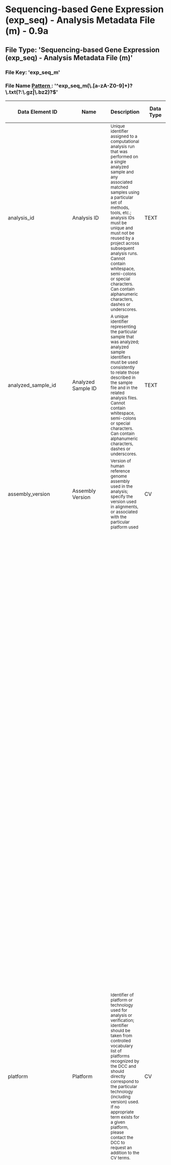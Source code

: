 <h1 class="title">
 Sequencing-based Gene Expression (exp_seq) - Analysis Metadata File (m) - 0.9a
</h1>
<div id="content-group" class="content-group row nested " style="width:100%">
 <div id="content-group-inner" class="content-group-inner inner">
  <div id="content-region" class="content-region row nested">
   <div id="content-region-inner" class="content-region-inner inner">
    <a name="main-content-area" id="main-content-area">
    </a>
    <div id="content-inner" class="content-inner block">
     <div id="content-inner-inner" class="content-inner-inner inner">
      <div id="content-content" class="content-content">
       <div id="node-6578" class="node odd full-node node-type-book">
        <div class="inner">
         <div class="content clearfix">
          <div class="file-spec">
           <h2>
            File Type: &#39;Sequencing-based Gene Expression (exp_seq) - Analysis Metadata File (m)&#39;
           </h2>
           <h3>
            File Key: &#39;exp_seq_m&#39;
           </h3>
           <h3>
            File Name
            <a target="_blank" href="https://docs.oracle.com/javase/6/docs/api/java/util/regex/Pattern.html#sum">
             Pattern
            </a>
            : &#39;^exp_seq_m(\.[a-zA-Z0-9]+)?\.txt(?:\.gz|\.bz2)?$&#39;
           </h3>
           <div class="preamble">
           </div>
           <table class="table table-condensed table-hover sortable">
            <thead>
             <tr>
              <th>
               Data Element ID
              </th>
              <th>
               Name
              </th>
              <th>
               Description
              </th>
              <th>
               Data Type
              </th>
              <th>
               CV Codes
              </th>
              <th>
               Required?
              </th>
              <th>
               N/A Code Valid?
              </th>
              <th>
               Controlled Access?
              </th>
              <th>
               Regexp
              </th>
              <th>
               Example
              </th>
              <th>
               Additional Notes
              </th>
             </tr>
            </thead>
            <tbody>
             <tr class="identifier-element success pbi-avoid">
              <td class="element-name">
               analysis_id
              </td>
              <td class="element-display-name">
               Analysis ID
              </td>
              <td class="element-description">
               <small>
                Unique identifier assigned to a computational analysis run that was performed on a single analyzed sample and any associated matched samples using a particular set of methods, tools, etc.; analysis IDs must be unique and must not be reused by a project across subsequent analysis runs. Cannot contain whitespace, semi-colons or special characters. Can contain alphanumeric characters, dashes or underscores.
               </small>
              </td>
              <td class="datatype text">
               TEXT
              </td>
              <td class="codes na">
               N/A
              </td>
              <td class="bool istrue">
               <span class="label label-success" title="Data element requires a value">
                Required
               </span>
              </td>
              <td class="bool isfalse">
               <span class="label label-important" title="INVALID if value set to codes -888 (N/A) or -777 (Verified Unknown)">
                N/A Invalid
               </span>
              </td>
              <td class="bool isfalse">
               <span class="label label-success" title="Open access data element">
                Open Access
               </span>
              </td>
              <td class="element-regexp">
               <small>
                ^[\w+\-\_]+$
               </small>
              </td>
              <td class="element-example">
               <small>
                <ul>
                 <li>
                  hnc_12
                 </li>
                 <li>
                  CCG_34_94583
                 </li>
                 <li>
                  BRCA47832-3239
                 </li>
                </ul>
                <p>
                </p>
               </small>
              </td>
              <td class="element-description">
               <small>
                <ul>
                </ul>
                <p>
                </p>
               </small>
              </td>
             </tr>
             <tr class="identifier-element success pbi-avoid">
              <td class="element-name">
               analyzed_sample_id
              </td>
              <td class="element-display-name">
               Analyzed Sample ID
              </td>
              <td class="element-description">
               <small>
                A unique identifier representing the particular sample that was analyzed; analyzed sample identifiers must be used consistently to relate those described in the sample file and in the related analysis files. Cannot contain whitespace, semi-colons or special characters. Can contain alphanumeric characters, dashes or underscores.
               </small>
              </td>
              <td class="datatype text">
               TEXT
              </td>
              <td class="codes na">
               N/A
              </td>
              <td class="bool istrue">
               <span class="label label-success" title="Data element requires a value">
                Required
               </span>
              </td>
              <td class="bool isfalse">
               <span class="label label-important" title="INVALID if value set to codes -888 (N/A) or -777 (Verified Unknown)">
                N/A Invalid
               </span>
              </td>
              <td class="bool isfalse">
               <span class="label label-success" title="Open access data element">
                Open Access
               </span>
              </td>
              <td class="element-regexp">
               <small>
                ^[\w+\-\_]+$
               </small>
              </td>
              <td class="element-example">
               <small>
                <ul>
                 <li>
                  ov-45
                 </li>
                 <li>
                  90343a
                 </li>
                 <li>
                  BRCAZ-TG
                 </li>
                </ul>
                <p>
                </p>
               </small>
              </td>
              <td class="element-description">
               <small>
                <ul>
                </ul>
                <p>
                </p>
               </small>
              </td>
             </tr>
             <tr class="required-element info pbi-avoid">
              <td class="element-name">
               assembly_version
              </td>
              <td class="element-display-name">
               Assembly Version
              </td>
              <td class="element-description">
               <small>
                Version of human reference genome assembly used in the analysis; specify the version used in alignments, or associated with the particular platform used
               </small>
              </td>
              <td class="datatype cv">
               CV
              </td>
              <td class="codes inplace">
               <div class="link">
                <small>
                 [
                 <a href="https://docs.icgc.org/controlled-vocabulary/#GLOBAL.0.assembly_version.v2">
                  GLOBAL.0.assembly_version.v2
                 </a>
                 ]
                </small>
               </div>
               <div class="list">
                <dl title="GLOBAL.0.assembly_version.v2" class="codes-list">
                 <dt>
                  <small>
                   1
                  </small>
                 </dt>
                 <dd>
                  <small>
                   GRCh37
                  </small>
                 </dd>
                </dl>
               </div>
              </td>
              <td class="bool istrue">
               <span class="label label-success" title="Data element requires a value">
                Required
               </span>
              </td>
              <td class="bool isfalse">
               <span class="label label-important" title="INVALID if value set to codes -888 (N/A) or -777 (Verified Unknown)">
                N/A Invalid
               </span>
              </td>
              <td class="bool isfalse">
               <span class="label label-success" title="Open access data element">
                Open Access
               </span>
              </td>
              <td class="element-regexp">
               <small>
               </small>
              </td>
              <td class="element-example">
               <small>
                <ul>
                </ul>
                <p>
                </p>
               </small>
              </td>
              <td class="element-description">
               <small>
                <ul>
                </ul>
                <p>
                </p>
               </small>
              </td>
             </tr>
             <tr class="required-element info pbi-avoid">
              <td class="element-name">
               platform
              </td>
              <td class="element-display-name">
               Platform
              </td>
              <td class="element-description">
               <small>
                Identifier of platform or technology used for analysis or verification; identifier should be taken from controlled vocabulary list of platforms recognized by the DCC and should directly correspond to the particular technology (including version) used. If no appropriate term exists for a given platform, please contact the DCC to request an addition to the CV terms.
               </small>
              </td>
              <td class="datatype cv">
               CV
              </td>
              <td class="codes appendix">
               <div class="link">
                <small>
                 [
                 <a href="https://docs.icgc.org/controlled-vocabulary/#GLOBAL.0.platform.v1">
                  GLOBAL.0.platform.v1
                 </a>
                 ]
                </small>
               </div>
               <div class="list">
                <dl title="GLOBAL.0.platform.v1" class="codes-list">
                 <dt>
                  <small>
                   1
                  </small>
                 </dt>
                 <dd>
                  <small>
                   PCR
                  </small>
                 </dd>
                 <dt>
                  <small>
                   2
                  </small>
                 </dt>
                 <dd>
                  <small>
                   qPCR
                  </small>
                 </dd>
                 <dt>
                  <small>
                   3
                  </small>
                 </dt>
                 <dd>
                  <small>
                   capillary sequencing
                  </small>
                 </dd>
                 <dt>
                  <small>
                   4
                  </small>
                 </dt>
                 <dd>
                  <small>
                   SOLiD sequencing
                  </small>
                 </dd>
                 <dt>
                  <small>
                   5
                  </small>
                 </dt>
                 <dd>
                  <small>
                   Illumina GA sequencing
                  </small>
                 </dd>
                 <dt>
                  <small>
                   6
                  </small>
                 </dt>
                 <dd>
                  <small>
                   454 sequencing
                  </small>
                 </dd>
                 <dt>
                  <small>
                   7
                  </small>
                 </dt>
                 <dd>
                  <small>
                   Helicos sequencing
                  </small>
                 </dd>
                 <dt>
                  <small>
                   8
                  </small>
                 </dt>
                 <dd>
                  <small>
                   Affymetrix Genome-Wide Human SNP Array 6.0
                  </small>
                 </dd>
                 <dt>
                  <small>
                   9
                  </small>
                 </dt>
                 <dd>
                  <small>
                   Affymetrix Genome-Wide Human SNP Array 5.0
                  </small>
                 </dd>
                 <dt>
                  <small>
                   10
                  </small>
                 </dt>
                 <dd>
                  <small>
                   Affymetrix Mapping 100K Array Set
                  </small>
                 </dd>
                 <dt>
                  <small>
                   11
                  </small>
                 </dt>
                 <dd>
                  <small>
                   Affymetrix Mapping 500K Array Set
                  </small>
                 </dd>
                 <dt>
                  <small>
                   12
                  </small>
                 </dt>
                 <dd>
                  <small>
                   Affymetrix Mapping 10K 2.0 Array Set
                  </small>
                 </dd>
                 <dt>
                  <small>
                   13
                  </small>
                 </dt>
                 <dd>
                  <small>
                   Affymetrix EMET Plus Premier Pack
                  </small>
                 </dd>
                 <dt>
                  <small>
                   14
                  </small>
                 </dt>
                 <dd>
                  <small>
                   Agilent Whole Human Genome Oligo Microarray Kit
                  </small>
                 </dd>
                 <dt>
                  <small>
                   15
                  </small>
                 </dt>
                 <dd>
                  <small>
                   Agilent Human Genome 244A
                  </small>
                 </dd>
                 <dt>
                  <small>
                   16
                  </small>
                 </dt>
                 <dd>
                  <small>
                   Agilent Human Genome 105A
                  </small>
                 </dd>
                 <dt>
                  <small>
                   17
                  </small>
                 </dt>
                 <dd>
                  <small>
                   Agilent Human CNV Association 2x105K
                  </small>
                 </dd>
                 <dt>
                  <small>
                   18
                  </small>
                 </dt>
                 <dd>
                  <small>
                   Agilent Human Genome 44K
                  </small>
                 </dd>
                 <dt>
                  <small>
                   19
                  </small>
                 </dt>
                 <dd>
                  <small>
                   Agilent Human CGH 1x1M
                  </small>
                 </dd>
                 <dt>
                  <small>
                   20
                  </small>
                 </dt>
                 <dd>
                  <small>
                   Agilent Human CGH 2x400K
                  </small>
                 </dd>
                 <dt>
                  <small>
                   21
                  </small>
                 </dt>
                 <dd>
                  <small>
                   Agilent Human CGH 4x180K
                  </small>
                 </dd>
                 <dt>
                  <small>
                   22
                  </small>
                 </dt>
                 <dd>
                  <small>
                   Agilent Human CGH 8x60K
                  </small>
                 </dd>
                 <dt>
                  <small>
                   23
                  </small>
                 </dt>
                 <dd>
                  <small>
                   Agilent Human CNV 2x400K
                  </small>
                 </dd>
                 <dt>
                  <small>
                   24
                  </small>
                 </dt>
                 <dd>
                  <small>
                   Agilent Human miRNA Microarray Kit (v2)
                  </small>
                 </dd>
                 <dt>
                  <small>
                   25
                  </small>
                 </dt>
                 <dd>
                  <small>
                   Agilent Human CpG Island Microarray Kit
                  </small>
                 </dd>
                 <dt>
                  <small>
                   26
                  </small>
                 </dt>
                 <dd>
                  <small>
                   Agilent Human Promoter ChIP-on-chip Microarray Set
                  </small>
                 </dd>
                 <dt>
                  <small>
                   27
                  </small>
                 </dt>
                 <dd>
                  <small>
                   Agilent Human SpliceArray
                  </small>
                 </dd>
                 <dt>
                  <small>
                   28
                  </small>
                 </dt>
                 <dd>
                  <small>
                   Illumina human1m-duo
                  </small>
                 </dd>
                 <dt>
                  <small>
                   29
                  </small>
                 </dt>
                 <dd>
                  <small>
                   Illumina human660w-quad
                  </small>
                 </dd>
                 <dt>
                  <small>
                   30
                  </small>
                 </dt>
                 <dd>
                  <small>
                   Illumina humancytosnp-12
                  </small>
                 </dd>
                 <dt>
                  <small>
                   31
                  </small>
                 </dt>
                 <dd>
                  <small>
                   Illumina human510s-duo
                  </small>
                 </dd>
                 <dt>
                  <small>
                   32
                  </small>
                 </dt>
                 <dd>
                  <small>
                   Illumina humanmethylation27
                  </small>
                 </dd>
                 <dt>
                  <small>
                   33
                  </small>
                 </dt>
                 <dd>
                  <small>
                   Illumina goldengate methylation
                  </small>
                 </dd>
                 <dt>
                  <small>
                   34
                  </small>
                 </dt>
                 <dd>
                  <small>
                   Illumina HumanHT-12 v4.0 beadchip
                  </small>
                 </dd>
                 <dt>
                  <small>
                   35
                  </small>
                 </dt>
                 <dd>
                  <small>
                   Illumina HumanWG-6 v3.0 beadchip
                  </small>
                 </dd>
                 <dt>
                  <small>
                   36
                  </small>
                 </dt>
                 <dd>
                  <small>
                   Illumina HumanRef-8 v3.0 beadchip
                  </small>
                 </dd>
                 <dt>
                  <small>
                   37
                  </small>
                 </dt>
                 <dd>
                  <small>
                   Illumina microRNA Expression Profiling Panel
                  </small>
                 </dd>
                 <dt>
                  <small>
                   38
                  </small>
                 </dt>
                 <dd>
                  <small>
                   Illumina humanht-16
                  </small>
                 </dd>
                 <dt>
                  <small>
                   39
                  </small>
                 </dt>
                 <dd>
                  <small>
                   Illumina humanht-17
                  </small>
                 </dd>
                 <dt>
                  <small>
                   40
                  </small>
                 </dt>
                 <dd>
                  <small>
                   Nimblegen Human CGH 3x720 Whole-Genome v3.0 Array
                  </small>
                 </dd>
                 <dt>
                  <small>
                   41
                  </small>
                 </dt>
                 <dd>
                  <small>
                   Nimblegen Human CGH 2.1M Whole-Genome v2.0D Array
                  </small>
                 </dd>
                 <dt>
                  <small>
                   42
                  </small>
                 </dt>
                 <dd>
                  <small>
                   Nimblegen Gene Expression 385K
                  </small>
                 </dd>
                 <dt>
                  <small>
                   43
                  </small>
                 </dt>
                 <dd>
                  <small>
                   Nimblegen Gene Expression 4x72K
                  </small>
                 </dd>
                 <dt>
                  <small>
                   44
                  </small>
                 </dt>
                 <dd>
                  <small>
                   Nimblegen Gene Expression 12x135K
                  </small>
                 </dd>
                 <dt>
                  <small>
                   45
                  </small>
                 </dt>
                 <dd>
                  <small>
                   Nimblegen Human Methylation 2.1M Whole-Genome sets
                  </small>
                 </dd>
                 <dt>
                  <small>
                   46
                  </small>
                 </dt>
                 <dd>
                  <small>
                   Nimblegen Human Methylation 385K Whole-Genome sets
                  </small>
                 </dd>
                 <dt>
                  <small>
                   47
                  </small>
                 </dt>
                 <dd>
                  <small>
                   Nimblegen CGS
                  </small>
                 </dd>
                 <dt>
                  <small>
                   48
                  </small>
                 </dt>
                 <dd>
                  <small>
                   Illumina Human1M OmniQuad chip
                  </small>
                 </dd>
                 <dt>
                  <small>
                   49
                  </small>
                 </dt>
                 <dd>
                  <small>
                   PCR and capillary sequencing
                  </small>
                 </dd>
                 <dt>
                  <small>
                   50
                  </small>
                 </dt>
                 <dd>
                  <small>
                   Custom-designed gene expression array
                  </small>
                 </dd>
                 <dt>
                  <small>
                   51
                  </small>
                 </dt>
                 <dd>
                  <small>
                   Affymetrix HT Human Genome U133A Array Plate Set
                  </small>
                 </dd>
                 <dt>
                  <small>
                   52
                  </small>
                 </dt>
                 <dd>
                  <small>
                   Agilent 244K Custom Gene Expression G4502A-07-1
                  </small>
                 </dd>
                 <dt>
                  <small>
                   53
                  </small>
                 </dt>
                 <dd>
                  <small>
                   Agilent 244K Custom Gene Expression G4502A-07-2
                  </small>
                 </dd>
                 <dt>
                  <small>
                   54
                  </small>
                 </dt>
                 <dd>
                  <small>
                   Agilent 244K Custom Gene Expression G4502A-07-3
                  </small>
                 </dd>
                 <dt>
                  <small>
                   55
                  </small>
                 </dt>
                 <dd>
                  <small>
                   Agilent Human Genome CGH Custom Microaary 2x415K
                  </small>
                 </dd>
                 <dt>
                  <small>
                   56
                  </small>
                 </dt>
                 <dd>
                  <small>
                   Affymetrix Human U133 Plus PM
                  </small>
                 </dd>
                 <dt>
                  <small>
                   57
                  </small>
                 </dt>
                 <dd>
                  <small>
                   Affymetrix Human U133 Plus 2.0
                  </small>
                 </dd>
                 <dt>
                  <small>
                   58
                  </small>
                 </dt>
                 <dd>
                  <small>
                   Affymetrix Human Exon 1.0 ST
                  </small>
                 </dd>
                 <dt>
                  <small>
                   59
                  </small>
                 </dt>
                 <dd>
                  <small>
                   Almac Human CRC
                  </small>
                 </dd>
                 <dt>
                  <small>
                   60
                  </small>
                 </dt>
                 <dd>
                  <small>
                   Illumina HiSeq
                  </small>
                 </dd>
                 <dt>
                  <small>
                   61
                  </small>
                 </dt>
                 <dd>
                  <small>
                   Affymetrix Human MIP 330K
                  </small>
                 </dd>
                 <dt>
                  <small>
                   62
                  </small>
                 </dt>
                 <dd>
                  <small>
                   Affymetrix Human Gene 1.0 ST
                  </small>
                 </dd>
                 <dt>
                  <small>
                   63
                  </small>
                 </dt>
                 <dd>
                  <small>
                   Illumina Human Omni1-Quad beadchip
                  </small>
                 </dd>
                 <dt>
                  <small>
                   64
                  </small>
                 </dt>
                 <dd>
                  <small>
                   Sequenom MassARRAY
                  </small>
                 </dd>
                 <dt>
                  <small>
                   65
                  </small>
                 </dt>
                 <dd>
                  <small>
                   Custom-designed cDNA array
                  </small>
                 </dd>
                 <dt>
                  <small>
                   66
                  </small>
                 </dt>
                 <dd>
                  <small>
                   Illumina HumanHap550
                  </small>
                 </dd>
                 <dt>
                  <small>
                   67
                  </small>
                 </dt>
                 <dd>
                  <small>
                   Ion Torrent PGM
                  </small>
                 </dd>
                 <dt>
                  <small>
                   68
                  </small>
                 </dt>
                 <dd>
                  <small>
                   Illumina GoldenGate Methylation Cancer Panel I
                  </small>
                 </dd>
                 <dt>
                  <small>
                   69
                  </small>
                 </dt>
                 <dd>
                  <small>
                   Illumina Infinium HumanMethylation450
                  </small>
                 </dd>
                 <dt>
                  <small>
                   70
                  </small>
                 </dt>
                 <dd>
                  <small>
                   Agilent 8 x 15K Human miRNA-specific microarray
                  </small>
                 </dd>
                 <dt>
                  <small>
                   71
                  </small>
                 </dt>
                 <dd>
                  <small>
                   M.D. Anderson Reverse Phase Protein Array Core
                  </small>
                 </dd>
                 <dt>
                  <small>
                   72
                  </small>
                 </dt>
                 <dd>
                  <small>
                   Microsatellite Instability Analysis
                  </small>
                 </dd>
                 <dt>
                  <small>
                   73
                  </small>
                 </dt>
                 <dd>
                  <small>
                   Agilent 244K Custom Gene Expression G4502A-07
                  </small>
                 </dd>
                 <dt>
                  <small>
                   74
                  </small>
                 </dt>
                 <dd>
                  <small>
                   Illumina HumanCNV370-Duo v1.0 BeadChip
                  </small>
                 </dd>
                 <dt>
                  <small>
                   75
                  </small>
                 </dt>
                 <dd>
                  <small>
                   Illumina HumanOmniExpress BeadChip
                  </small>
                 </dd>
                 <dt>
                  <small>
                   76
                  </small>
                 </dt>
                 <dd>
                  <small>
                   PacBio RS sequencing
                  </small>
                 </dd>
                 <dt>
                  <small>
                   77
                  </small>
                 </dt>
                 <dd>
                  <small>
                   Affymetrix OncoScan FFPE Express 2.0
                  </small>
                 </dd>
                 <dt>
                  <small>
                   78
                  </small>
                 </dt>
                 <dd>
                  <small>
                   Illumina MiSeq Personal Sequencer
                  </small>
                 </dd>
                 <dt>
                  <small>
                   79
                  </small>
                 </dt>
                 <dd>
                  <small>
                   Affymetrix Human Genome U219 Array Plate
                  </small>
                 </dd>
                 <dt>
                  <small>
                   80
                  </small>
                 </dt>
                 <dd>
                  <small>
                   HumanOmni2.5-8 BeadChip Kit
                  </small>
                 </dd>
                 <dt>
                  <small>
                   81
                  </small>
                 </dt>
                 <dd>
                  <small>
                   Complete Genomics
                  </small>
                 </dd>
                 <dt>
                  <small>
                   82
                  </small>
                 </dt>
                 <dd>
                  <small>
                   nanoString
                  </small>
                 </dd>
                </dl>
               </div>
              </td>
              <td class="bool istrue">
               <span class="label label-success" title="Data element requires a value">
                Required
               </span>
              </td>
              <td class="bool isfalse">
               <span class="label label-important" title="INVALID if value set to codes -888 (N/A) or -777 (Verified Unknown)">
                N/A Invalid
               </span>
              </td>
              <td class="bool isfalse">
               <span class="label label-success" title="Open access data element">
                Open Access
               </span>
              </td>
              <td class="element-regexp">
               <small>
               </small>
              </td>
              <td class="element-example">
               <small>
                <ul>
                </ul>
                <p>
                </p>
               </small>
              </td>
              <td class="element-description">
               <small>
                <ul>
                </ul>
                <p>
                </p>
               </small>
              </td>
             </tr>
             <tr class="required-element info pbi-avoid">
              <td class="element-name">
               total_read_count
              </td>
              <td class="element-display-name">
               Total Read Count
              </td>
              <td class="element-description">
               <small>
                Total number of reads from RNA-Seq, an indication of sequencing depth
               </small>
              </td>
              <td class="datatype integer">
               INTEGER
              </td>
              <td class="codes na">
               N/A
              </td>
              <td class="bool istrue">
               <span class="label label-success" title="Data element requires a value">
                Required
               </span>
              </td>
              <td class="bool istrue">
               <span class="label label-success" title="VALID if value set to codes -888 (N/A) or -777 (Verified Unknown)">
                N/A Valid
               </span>
              </td>
              <td class="bool isfalse">
               <span class="label label-success" title="Open access data element">
                Open Access
               </span>
              </td>
              <td class="element-regexp">
               <small>
               </small>
              </td>
              <td class="element-example">
               <small>
                <ul>
                </ul>
                <p>
                </p>
               </small>
              </td>
              <td class="element-description">
               <small>
                <ul>
                </ul>
                <p>
                </p>
               </small>
              </td>
             </tr>
             <tr class="required-element info pbi-avoid">
              <td class="element-name">
               experimental_protocol
              </td>
              <td class="element-display-name">
               Experimental Protocol
              </td>
              <td class="element-description">
               <small>
                Name of experimental protocol and option to include URL to written protocol and/or algorithm parameters. Syntax should be: &#39;&lt;Name of Protocol&gt;&lt;single whitespace&gt;&lt;URL to protocol (optional)&gt;&lt;single whitespace&gt;&lt;algorithm parameters (optional)&gt;&#39;
               </small>
              </td>
              <td class="datatype text">
               TEXT
              </td>
              <td class="codes na">
               N/A
              </td>
              <td class="bool istrue">
               <span class="label label-success" title="Data element requires a value">
                Required
               </span>
              </td>
              <td class="bool istrue">
               <span class="label label-success" title="VALID if value set to codes -888 (N/A) or -777 (Verified Unknown)">
                N/A Valid
               </span>
              </td>
              <td class="bool isfalse">
               <span class="label label-success" title="Open access data element">
                Open Access
               </span>
              </td>
              <td class="element-regexp">
               <small>
                (^[\w\s_\-\.]+)((\s)(http(s)?://|www[.])[-A-Za-z0-9+&amp;@#/%?=~_()|!:,.;]*)?((\s)[-A-Za-z0-9_\s|&gt;&lt;.]+)?
               </small>
              </td>
              <td class="element-example">
               <small>
                <ul>
                 <li>
                  Paired End https://www.illumina.com/technology/paired_end_sequencing_assay.ilmn
                 </li>
                </ul>
                <p>
                </p>
               </small>
              </td>
              <td class="element-description">
               <small>
                <ul>
                </ul>
                <p>
                </p>
               </small>
              </td>
             </tr>
             <tr class="required-element info pbi-avoid">
              <td class="element-name">
               alignment_algorithm
              </td>
              <td class="element-display-name">
               Alignment Algorithm
              </td>
              <td class="element-description">
               <small>
                Name of alignment algorithm and option to include URL to written protocol and/or algorithm parameters. Syntax should be: &#39;&lt;Name of Protocol&gt;&lt;single whitespace&gt;&lt;URL to protocol (optional)&gt;&lt;single whitespace&gt;&lt;algorithm parameters (optional)&gt;&#39;
               </small>
              </td>
              <td class="datatype text">
               TEXT
              </td>
              <td class="codes na">
               N/A
              </td>
              <td class="bool istrue">
               <span class="label label-success" title="Data element requires a value">
                Required
               </span>
              </td>
              <td class="bool istrue">
               <span class="label label-success" title="VALID if value set to codes -888 (N/A) or -777 (Verified Unknown)">
                N/A Valid
               </span>
              </td>
              <td class="bool isfalse">
               <span class="label label-success" title="Open access data element">
                Open Access
               </span>
              </td>
              <td class="element-regexp">
               <small>
                (^[\w\s_\-\.]+)((\s)(http(s)?://|www[.])[-A-Za-z0-9+&amp;@#/%?=~_()|!:,.;]*)?((\s)[-A-Za-z0-9_\s|&gt;&lt;.]+)?
               </small>
              </td>
              <td class="element-example">
               <small>
                <ul>
                 <li>
                  BWA 0.6.2
                  <a href="https://bio-bwa.sourceforge.net" title="https://bio-bwa.sourceforge.net">
                   https://bio-bwa.sourceforge.net
                  </a>
                  bwa aln -q20 HGref s1.fastq &gt; s1_bwa.sai
                 </li>
                </ul>
                <p>
                </p>
               </small>
              </td>
              <td class="element-description">
               <small>
                <ul>
                </ul>
                <p>
                </p>
               </small>
              </td>
             </tr>
             <tr class="required-element info pbi-avoid">
              <td class="element-name">
               normalization_algorithm
              </td>
              <td class="element-display-name">
               Normalization Algorithm
              </td>
              <td class="element-description">
               <small>
                Name of normalization algorithm and option to include URL to written protocol and/or algorithm parameters. Syntax should be: &#39;&lt;Name of Protocol&gt;&lt;single whitespace&gt;&lt;URL to protocol (optional)&gt;&lt;single whitespace&gt;&lt;algorithm parameters (optional)&gt;&#39;
               </small>
              </td>
              <td class="datatype text">
               TEXT
              </td>
              <td class="codes na">
               N/A
              </td>
              <td class="bool istrue">
               <span class="label label-success" title="Data element requires a value">
                Required
               </span>
              </td>
              <td class="bool istrue">
               <span class="label label-success" title="VALID if value set to codes -888 (N/A) or -777 (Verified Unknown)">
                N/A Valid
               </span>
              </td>
              <td class="bool isfalse">
               <span class="label label-success" title="Open access data element">
                Open Access
               </span>
              </td>
              <td class="element-regexp">
               <small>
                (^[\w\s_\-\.]+)((\s)(http(s)?://|www[.])[-A-Za-z0-9+&amp;@#/%?=~_()|!:,.;]*)?((\s)[-A-Za-z0-9_\s|&gt;&lt;.]+)?
               </small>
              </td>
              <td class="element-example">
               <small>
                <ul>
                 <li>
                  Cufflinks 2.1.0 https://cufflinks.cbcb.umd.edu
                 </li>
                </ul>
                <p>
                </p>
               </small>
              </td>
              <td class="element-description">
               <small>
                <ul>
                </ul>
                <p>
                </p>
               </small>
              </td>
             </tr>
             <tr class="optional-element pbi-avoid">
              <td class="element-name">
               other_analysis_algorithm
              </td>
              <td class="element-display-name">
               Other Analysis Algorithm
              </td>
              <td class="element-description">
               <small>
                Names of other analysis algorithms. Separate multiple algorithms by commas.
               </small>
              </td>
              <td class="datatype text">
               TEXT
              </td>
              <td class="codes na">
               N/A
              </td>
              <td class="bool isfalse">
               <span class="label" title="Value optional, VALID if value is set to NULL code -999">
                Optional
               </span>
              </td>
              <td class="bool isna">
               <span class="label">
               </span>
              </td>
              <td class="bool isfalse">
               <span class="label label-success" title="Open access data element">
                Open Access
               </span>
              </td>
              <td class="element-regexp">
               <small>
               </small>
              </td>
              <td class="element-example">
               <small>
                <ul>
                </ul>
                <p>
                </p>
               </small>
              </td>
              <td class="element-description">
               <small>
                <ul>
                </ul>
                <p>
                </p>
               </small>
              </td>
             </tr>
             <tr class="required-element info pbi-avoid">
              <td class="element-name">
               sequencing_strategy
              </td>
              <td class="element-display-name">
               Sequencing Strategy
              </td>
              <td class="element-description">
               <small>
                Sequencing technique intended for the analyzed sample library.
               </small>
              </td>
              <td class="datatype cv">
               CV
              </td>
              <td class="codes appendix">
               <div class="link">
                <small>
                 [
                 <a href="https://docs.icgc.org/controlled-vocabulary/#GLOBAL.0.sequencing_strategy.v1">
                  GLOBAL.0.sequencing_strategy.v1
                 </a>
                 ]
                </small>
               </div>
               <div class="list">
                <dl title="GLOBAL.0.sequencing_strategy.v1" class="codes-list">
                 <dt>
                  <small>
                   1
                  </small>
                 </dt>
                 <dd>
                  <small>
                   WGS
                  </small>
                 </dd>
                 <dt>
                  <small>
                   2
                  </small>
                 </dt>
                 <dd>
                  <small>
                   WGA
                  </small>
                 </dd>
                 <dt>
                  <small>
                   3
                  </small>
                 </dt>
                 <dd>
                  <small>
                   WXS
                  </small>
                 </dd>
                 <dt>
                  <small>
                   4
                  </small>
                 </dt>
                 <dd>
                  <small>
                   RNA-Seq
                  </small>
                 </dd>
                 <dt>
                  <small>
                   5
                  </small>
                 </dt>
                 <dd>
                  <small>
                   miRNA-Seq
                  </small>
                 </dd>
                 <dt>
                  <small>
                   6
                  </small>
                 </dt>
                 <dd>
                  <small>
                   ncRNA-Seq
                  </small>
                 </dd>
                 <dt>
                  <small>
                   7
                  </small>
                 </dt>
                 <dd>
                  <small>
                   WCS
                  </small>
                 </dd>
                 <dt>
                  <small>
                   8
                  </small>
                 </dt>
                 <dd>
                  <small>
                   CLONE
                  </small>
                 </dd>
                 <dt>
                  <small>
                   9
                  </small>
                 </dt>
                 <dd>
                  <small>
                   POOLCLONE
                  </small>
                 </dd>
                 <dt>
                  <small>
                   10
                  </small>
                 </dt>
                 <dd>
                  <small>
                   AMPLICON
                  </small>
                 </dd>
                 <dt>
                  <small>
                   11
                  </small>
                 </dt>
                 <dd>
                  <small>
                   CLONEEND
                  </small>
                 </dd>
                 <dt>
                  <small>
                   12
                  </small>
                 </dt>
                 <dd>
                  <small>
                   FINISHING
                  </small>
                 </dd>
                 <dt>
                  <small>
                   13
                  </small>
                 </dt>
                 <dd>
                  <small>
                   ChIP-Seq
                  </small>
                 </dd>
                 <dt>
                  <small>
                   14
                  </small>
                 </dt>
                 <dd>
                  <small>
                   MNase-Seq
                  </small>
                 </dd>
                 <dt>
                  <small>
                   15
                  </small>
                 </dt>
                 <dd>
                  <small>
                   DNase-Hypersensitivity
                  </small>
                 </dd>
                 <dt>
                  <small>
                   16
                  </small>
                 </dt>
                 <dd>
                  <small>
                   Bisulfite-Seq
                  </small>
                 </dd>
                 <dt>
                  <small>
                   17
                  </small>
                 </dt>
                 <dd>
                  <small>
                   EST
                  </small>
                 </dd>
                 <dt>
                  <small>
                   18
                  </small>
                 </dt>
                 <dd>
                  <small>
                   FL-cDNA
                  </small>
                 </dd>
                 <dt>
                  <small>
                   19
                  </small>
                 </dt>
                 <dd>
                  <small>
                   CTS
                  </small>
                 </dd>
                 <dt>
                  <small>
                   20
                  </small>
                 </dt>
                 <dd>
                  <small>
                   MRE-Seq
                  </small>
                 </dd>
                 <dt>
                  <small>
                   21
                  </small>
                 </dt>
                 <dd>
                  <small>
                   MeDIP-Seq
                  </small>
                 </dd>
                 <dt>
                  <small>
                   22
                  </small>
                 </dt>
                 <dd>
                  <small>
                   MBD-Seq
                  </small>
                 </dd>
                 <dt>
                  <small>
                   23
                  </small>
                 </dt>
                 <dd>
                  <small>
                   Tn-Seq
                  </small>
                 </dd>
                 <dt>
                  <small>
                   24
                  </small>
                 </dt>
                 <dd>
                  <small>
                   VALIDATION
                  </small>
                 </dd>
                 <dt>
                  <small>
                   25
                  </small>
                 </dt>
                 <dd>
                  <small>
                   FAIRE-seq
                  </small>
                 </dd>
                 <dt>
                  <small>
                   26
                  </small>
                 </dt>
                 <dd>
                  <small>
                   SELEX
                  </small>
                 </dd>
                 <dt>
                  <small>
                   27
                  </small>
                 </dt>
                 <dd>
                  <small>
                   RIP-Seq
                  </small>
                 </dd>
                 <dt>
                  <small>
                   28
                  </small>
                 </dt>
                 <dd>
                  <small>
                   ChIA-PET
                  </small>
                 </dd>
                 <dt>
                  <small>
                   29
                  </small>
                 </dt>
                 <dd>
                  <small>
                   OTHER
                  </small>
                 </dd>
                 <dt>
                  <small>
                   30
                  </small>
                 </dt>
                 <dd>
                  <small>
                   non-NGS
                  </small>
                 </dd>
                </dl>
               </div>
              </td>
              <td class="bool istrue">
               <span class="label label-success" title="Data element requires a value">
                Required
               </span>
              </td>
              <td class="bool isfalse">
               <span class="label label-important" title="INVALID if value set to codes -888 (N/A) or -777 (Verified Unknown)">
                N/A Invalid
               </span>
              </td>
              <td class="bool isfalse">
               <span class="label label-success" title="Open access data element">
                Open Access
               </span>
              </td>
              <td class="element-regexp">
               <small>
               </small>
              </td>
              <td class="element-example">
               <small>
                <ul>
                </ul>
                <p>
                </p>
               </small>
              </td>
              <td class="element-description">
               <small>
                <ul>
                </ul>
                <p>
                </p>
               </small>
              </td>
             </tr>
             <tr class="required-element info pbi-avoid">
              <td class="element-name">
               raw_data_repository
              </td>
              <td class="element-display-name">
               Raw Data Repository
              </td>
              <td class="element-description">
               <small>
                Public repository where raw data is submitted
               </small>
              </td>
              <td class="datatype cv">
               CV
              </td>
              <td class="codes inplace">
               <div class="link">
                <small>
                 [
                 <a href="https://docs.icgc.org/controlled-vocabulary/#GLOBAL.0.raw_data_repository.v2">
                  GLOBAL.0.raw_data_repository.v2
                 </a>
                 ]
                </small>
               </div>
               <div class="list">
                <dl title="GLOBAL.0.raw_data_repository.v2" class="codes-list">
                 <dt>
                  <small>
                   1
                  </small>
                 </dt>
                 <dd>
                  <small>
                   EGA
                  </small>
                 </dd>
                 <dt>
                  <small>
                   2
                  </small>
                 </dt>
                 <dd>
                  <small>
                   dbSNP
                  </small>
                 </dd>
                 <dt>
                  <small>
                   3
                  </small>
                 </dt>
                 <dd>
                  <small>
                   TCGA
                  </small>
                 </dd>
                 <dt>
                  <small>
                   4
                  </small>
                 </dt>
                 <dd>
                  <small>
                   CGHub
                  </small>
                 </dd>
                 <dt>
                  <small>
                   5
                  </small>
                 </dt>
                 <dd>
                  <small>
                   GEO
                  </small>
                 </dd>
                </dl>
               </div>
              </td>
              <td class="bool istrue">
               <span class="label label-success" title="Data element requires a value">
                Required
               </span>
              </td>
              <td class="bool isfalse">
               <span class="label label-important" title="INVALID if value set to codes -888 (N/A) or -777 (Verified Unknown)">
                N/A Invalid
               </span>
              </td>
              <td class="bool isfalse">
               <span class="label label-success" title="Open access data element">
                Open Access
               </span>
              </td>
              <td class="element-regexp">
               <small>
               </small>
              </td>
              <td class="element-example">
               <small>
                <ul>
                </ul>
                <p>
                </p>
               </small>
              </td>
              <td class="element-description">
               <small>
                <ul>
                </ul>
                <p>
                </p>
               </small>
              </td>
             </tr>
             <tr class="required-element info pbi-avoid">
              <td class="element-name">
               raw_data_accession
              </td>
              <td class="element-display-name">
               Raw Data Accession
              </td>
              <td class="element-description">
               <small>
                Accession for referencing the raw data at the public repository
               </small>
              </td>
              <td class="datatype text">
               TEXT
              </td>
              <td class="codes na">
               N/A
              </td>
              <td class="bool istrue">
               <span class="label label-success" title="Data element requires a value">
                Required
               </span>
              </td>
              <td class="bool isfalse">
               <span class="label label-important" title="INVALID if value set to codes -888 (N/A) or -777 (Verified Unknown)">
                N/A Invalid
               </span>
              </td>
              <td class="bool isfalse">
               <span class="label label-success" title="Open access data element">
                Open Access
               </span>
              </td>
              <td class="element-regexp">
               <small>
               </small>
              </td>
              <td class="element-example">
               <small>
                <ul>
                 If raw_data_repository is EGA, you can use any of the following example formats:
                 <li>
                  EGAS00001000354
                 </li>
                 <li>
                  EGAD00001000983
                 </li>
                 <li>
                  EGAS00001000354:EGAD00001000983:EGAN00001142752
                 </li>
                 <li>
                  EGAS00001000354:EGAD00001000983
                 </li>
                </ul>
                <p>
                </p>
               </small>
              </td>
              <td class="element-description">
               <small>
                <ul>
                 <li style="font-size:10px">
                  Format of raw data accession must match the format required by the raw data repository
                 </li>
                </ul>
                <p>
                </p>
               </small>
              </td>
             </tr>
             <tr class="required-element info pbi-avoid">
              <td class="element-name">
               reference_sample_type
              </td>
              <td class="element-display-name">
               Reference Sample Type
              </td>
              <td class="element-description">
               <small>
                Type of sample used as reference for calculating fold change
               </small>
              </td>
              <td class="datatype cv">
               CV
              </td>
              <td class="codes inplace">
               <div class="link">
                <small>
                 [
                 <a href="https://docs.icgc.org/controlled-vocabulary/#GLOBAL.0.reference_sample_type.v1">
                  GLOBAL.0.reference_sample_type.v1
                 </a>
                 ]
                </small>
               </div>
               <div class="list">
                <dl title="GLOBAL.0.reference_sample_type.v1" class="codes-list">
                 <dt>
                  <small>
                   1
                  </small>
                 </dt>
                 <dd>
                  <small>
                   matched normal
                  </small>
                 </dd>
                 <dt>
                  <small>
                   2
                  </small>
                 </dt>
                 <dd>
                  <small>
                   unrelated normal
                  </small>
                 </dd>
                 <dt>
                  <small>
                   3
                  </small>
                 </dt>
                 <dd>
                  <small>
                   cell line derived from matched normal
                  </small>
                 </dd>
                 <dt>
                  <small>
                   4
                  </small>
                 </dt>
                 <dd>
                  <small>
                   pooled samples
                  </small>
                 </dd>
                 <dt>
                  <small>
                   5
                  </small>
                 </dt>
                 <dd>
                  <small>
                   other
                  </small>
                 </dd>
                </dl>
               </div>
              </td>
              <td class="bool istrue">
               <span class="label label-success" title="Data element requires a value">
                Required
               </span>
              </td>
              <td class="bool istrue">
               <span class="label label-success" title="VALID if value set to codes -888 (N/A) or -777 (Verified Unknown)">
                N/A Valid
               </span>
              </td>
              <td class="bool isfalse">
               <span class="label label-success" title="Open access data element">
                Open Access
               </span>
              </td>
              <td class="element-regexp">
               <small>
               </small>
              </td>
              <td class="element-example">
               <small>
                <ul>
                </ul>
                <p>
                </p>
               </small>
              </td>
              <td class="element-description">
               <small>
                <ul>
                </ul>
                <p>
                </p>
               </small>
              </td>
             </tr>
            </tbody>
           </table>
           <div class="postamble">
           </div>
           <hr>
          </div>
          <div class="cv">
          </div>
          <p>
          </p>
          <div id="book-navigation-6310" class="book-navigation">
           <div class="page-links clear-block">
            <a href="/array-based-gene-expression-exparray-primary-file-p-09a" class="page-previous" title="Go to previous page">
             ‹ Array-based Gene Expression (exp_array) - Primary File (p) - 0.9a
            </a>
            <a href="/dictionary-v09a-june-2014-release-17" class="page-up" title="Go to parent page">
             up
            </a>
            <a href="/sequencing-based-gene-expression-expseq-primary-file-p-09a" class="page-next" title="Go to next page">
             Sequencing-based Gene Expression (exp_seq) - Primary File (p) - 0.9a ›
            </a>
           </div>
          </div>
         </div>
        </div>
        <!-- /inner -->
        <!-- regular node view template HTML here -->
       </div>
       <!-- /node-6578 -->
      </div>
      <!-- /content-content -->
     </div>
     <!-- /content-inner-inner -->
    </div>
    <!-- /content-inner -->
   </div>
   <!-- /content-region-inner -->
  </div>
  <!-- /content-region -->
 </div>
 <!-- /content-group-inner -->
</div>
